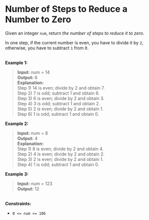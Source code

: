 # Number of Steps to Reduce a Number to Zero

Given an integer `num`, return *the number of steps to reduce it to zero*.

In one step, if the current number is even, you have to divide it by `2`, otherwise, you have to subtract `1` from it.

\
**Example 1:**

> **Input:** num = 14\
> **Output:** 6\
> **Explanation:**\
> Step 1) 14 is even; divide by 2 and obtain 7.\
> Step 2) 7 is odd; subtract 1 and obtain 6.\
> Step 3) 6 is even; divide by 2 and obtain 3.\
> Step 4) 3 is odd; subtract 1 and obtain 2.\
> Step 5) 2 is even; divide by 2 and obtain 1.\
> Step 6) 1 is odd; subtract 1 and obtain 0.

**Example 2:**

> **Input:** num = 8\
> **Output:** 4\
> **Explanation:**\
> Step 1) 8 is even; divide by 2 and obtain 4.\
> Step 2) 4 is even; divide by 2 and obtain 2.\
> Step 3) 2 is even; divide by 2 and obtain 1.\
> Step 4) 1 is odd; subtract 1 and obtain 0.

**Example 3:**

> **Input:** num = 123\
> **Output:** 12

\
**Constraints:**

- `0 <= num <= 106`
